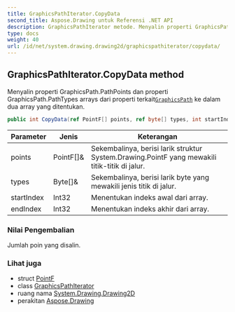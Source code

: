 ```yaml
---
title: GraphicsPathIterator.CopyData
second_title: Aspose.Drawing untuk Referensi .NET API
description: GraphicsPathIterator metode. Menyalin properti GraphicsPath.PathPoints dan properti GraphicsPath.PathTypes arrays dari properti terkaitGraphicsPath ke dalam dua array yang ditentukan.
type: docs
weight: 40
url: /id/net/system.drawing.drawing2d/graphicspathiterator/copydata/
---
```

## GraphicsPathIterator.CopyData method

Menyalin properti GraphicsPath.PathPoints dan properti GraphicsPath.PathTypes arrays dari properti terkait[`GraphicsPath`](../../graphicspath/) ke dalam dua array yang ditentukan.

```csharp
public int CopyData(ref PointF[] points, ref byte[] types, int startIndex, int endIndex)
```

| Parameter | Jenis | Keterangan |
| --- | --- | --- |
| points | PointF[]& | Sekembalinya, berisi larik struktur System.Drawing.PointF yang mewakili titik-titik di jalur. |
| types | Byte[]& | Sekembalinya, berisi larik byte yang mewakili jenis titik di jalur. |
| startIndex | Int32 | Menentukan indeks awal dari array. |
| endIndex | Int32 | Menentukan indeks akhir dari array. |

### Nilai Pengembalian

Jumlah poin yang disalin.

### Lihat juga

* struct [PointF](../../../system.drawing/pointf/)
* class [GraphicsPathIterator](../)
* ruang nama [System.Drawing.Drawing2D](../../graphicspathiterator/)
* perakitan [Aspose.Drawing](../../../)


